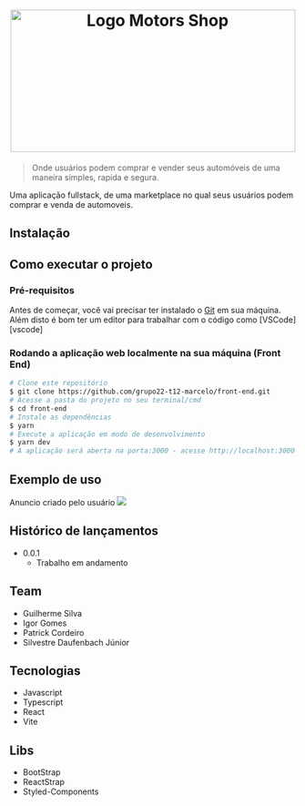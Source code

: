 <h1 align="center"><img src="https://user-images.githubusercontent.com/98761413/219536157-8387c058-51de-45f4-aa6c-2eb4d21bbf3d.png" alt="Logo Motors Shop" height="250" width="500"/></h1>

> Onde usuários podem comprar e vender seus automóveis de uma maneira simples, rapida e segura.

Uma aplicação fullstack, de uma marketplace no qual seus usuários podem comprar e venda de automoveis.

## Instalação

## Como executar o projeto
### Pré-requisitos
Antes de começar, você vai precisar ter instalado o [Git](https://git-scm.com) em sua máquina.
Além disto é bom ter um editor para trabalhar com o código como [VSCode][vscode]
### Rodando a aplicação web localmente na sua máquina (Front End)
```bash
# Clone este repositório
$ git clone https://github.com/grupo22-t12-marcelo/front-end.git
# Acesse a pasta do projeto no seu terminal/cmd
$ cd front-end
# Instale as dependências
$ yarn
# Execute a aplicação em modo de desenvolvimento
$ yarn dev
# A aplicação será aberta na porta:3000 - acesse http://localhost:3000
```

## Exemplo de uso

Anuncio criado pelo usuário
<img src="https://user-images.githubusercontent.com/98761413/219542086-1a100425-8028-4696-b964-94da9c137833.png"/>


## Histórico de lançamentos

* 0.0.1
    * Trabalho em andamento

## Team

* Guilherme Silva
* Igor Gomes
* Patrick Cordeiro
* Silvestre Daufenbach Júnior

## Tecnologias

* Javascript
* Typescript
* React
* Vite

## Libs

* BootStrap
* ReactStrap
* Styled-Components

